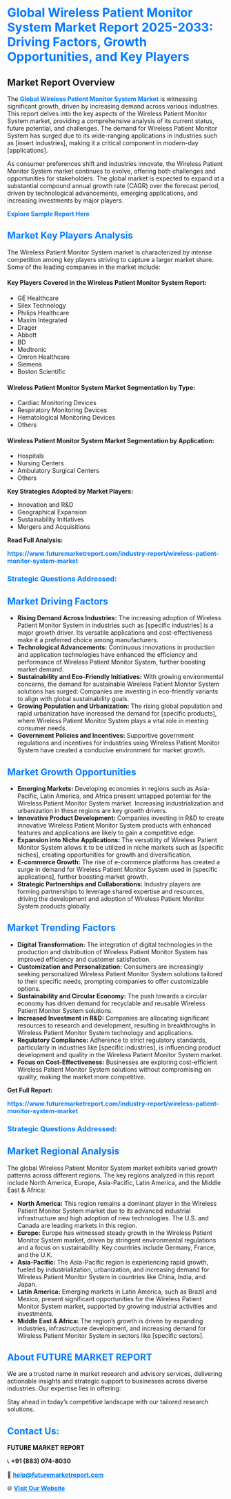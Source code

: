 <h1 style="color: #007BFF;">Global Wireless Patient Monitor System Market Report 2025-2033: Driving Factors, Growth Opportunities, and Key Players</h1>

<section id="overview">
<h2>Market Report Overview</h2>
<p>The <a href="https://www.futuremarketreport.com/industry-report/wireless-patient-monitor-system-market" style="color: #007BFF; text-decoration: none;"><strong>Global Wireless Patient Monitor System Market</strong></a> is witnessing significant growth, driven by increasing demand across various industries. This report delves into the key aspects of the Wireless Patient Monitor System market, providing a comprehensive analysis of its current status, future potential, and challenges. The demand for Wireless Patient Monitor System has surged due to its wide-ranging applications in industries such as [insert industries], making it a critical component in modern-day [applications].</p>
<p>As consumer preferences shift and industries innovate, the Wireless Patient Monitor System market continues to evolve, offering both challenges and opportunities for stakeholders. The global market is expected to expand at a substantial compound annual growth rate (CAGR) over the forecast period, driven by technological advancements, emerging applications, and increasing investments by major players.</p>
</section>

<section id="overview">
<p><a href="https://www.futuremarketreport.com/request-sample/reportId=78403" style="color: #007BFF; text-decoration: none;"><strong>Explore Sample Report Here</strong></a></p>
</section>

<section id="key-players">
<h2 style="color: #007BFF;">Market Key Players Analysis</h2>
<p>The Wireless Patient Monitor System market is characterized by intense competition among key players striving to capture a larger market share. Some of the leading companies in the market include:</p>
<h4>Key Players Covered in the Wireless Patient Monitor System Report:</h4>
<ul><li>GE Healthcare</li><li>Silex Technology</li><li>Philips Healthcare</li><li>Maxim Integrated</li><li>Drager</li><li>Abbott</li><li>BD</li><li>Medtronic</li><li>Omron Healthcare</li><li>Siemens</li><li>Boston Scientific</li></ul>
<h4>Wireless Patient Monitor System Market Segmentation by Type:</h4>
<ul><li>Cardiac Monitoring Devices</li><li>Respiratory Monitoring Devices</li><li>Hematological Monitoring Devices</li><li>Others</li></ul>

<h4>Wireless Patient Monitor System Market Segmentation by Application:</h4>
<ul><li>Hospitals</li><li>Nursing Centers</li><li>Ambulatory Surgical Centers</li><li>Others</li></ul>
<p><strong>Key Strategies Adopted by Market Players:</strong></p>
<ul>
<li>Innovation and R&D</li>
<li>Geographical Expansion</li>
<li>Sustainability Initiatives</li>
<li>Mergers and Acquisitions</li>
</ul>
</section>

<section>
<p><strong>Read Full Analysis: </strong></p><a href="https://www.futuremarketreport.com/industry-report/wireless-patient-monitor-system-market" style="color: #007BFF; text-decoration: none;"><strong>https://www.futuremarketreport.com/industry-report/wireless-patient-monitor-system-market</strong></a>
<h3 style="color: #007BFF;">Strategic Questions Addressed:</h3>
</section>

<section id="driving-factors">
<h2 style="color: #007BFF;">Market Driving Factors</h2>
<ul>
<li><strong>Rising Demand Across Industries:</strong> The increasing adoption of Wireless Patient Monitor System in industries such as [specific industries] is a major growth driver. Its versatile applications and cost-effectiveness make it a preferred choice among manufacturers.</li>
<li><strong>Technological Advancements:</strong> Continuous innovations in production and application technologies have enhanced the efficiency and performance of Wireless Patient Monitor System, further boosting market demand.</li>
<li><strong>Sustainability and Eco-Friendly Initiatives:</strong> With growing environmental concerns, the demand for sustainable Wireless Patient Monitor System solutions has surged. Companies are investing in eco-friendly variants to align with global sustainability goals.</li>
<li><strong>Growing Population and Urbanization:</strong> The rising global population and rapid urbanization have increased the demand for [specific products], where Wireless Patient Monitor System plays a vital role in meeting consumer needs.</li>
<li><strong>Government Policies and Incentives:</strong> Supportive government regulations and incentives for industries using Wireless Patient Monitor System have created a conducive environment for market growth.</li>
</ul>
</section>

<section id="growth-opportunities">
<h2 style="color: #007BFF;">Market Growth Opportunities</h2>
<ul>
<li><strong>Emerging Markets:</strong> Developing economies in regions such as Asia-Pacific, Latin America, and Africa present untapped potential for the Wireless Patient Monitor System market. Increasing industrialization and urbanization in these regions are key growth drivers.</li>
<li><strong>Innovative Product Development:</strong> Companies investing in R&D to create innovative Wireless Patient Monitor System products with enhanced features and applications are likely to gain a competitive edge.</li>
<li><strong>Expansion into Niche Applications:</strong> The versatility of Wireless Patient Monitor System allows it to be utilized in niche markets such as [specific niches], creating opportunities for growth and diversification.</li>
<li><strong>E-commerce Growth:</strong> The rise of e-commerce platforms has created a surge in demand for Wireless Patient Monitor System used in [specific applications], further boosting market growth.</li>
<li><strong>Strategic Partnerships and Collaborations:</strong> Industry players are forming partnerships to leverage shared expertise and resources, driving the development and adoption of Wireless Patient Monitor System products globally.</li>
</ul>
</section>

<section id="trending-factors">
<h2 style="color: #007BFF;">Market Trending Factors</h2>
<ul>
<li><strong>Digital Transformation:</strong> The integration of digital technologies in the production and distribution of Wireless Patient Monitor System has improved efficiency and customer satisfaction.</li>
<li><strong>Customization and Personalization:</strong> Consumers are increasingly seeking personalized Wireless Patient Monitor System solutions tailored to their specific needs, prompting companies to offer customizable options.</li>
<li><strong>Sustainability and Circular Economy:</strong> The push towards a circular economy has driven demand for recyclable and reusable Wireless Patient Monitor System solutions.</li>
<li><strong>Increased Investment in R&D:</strong> Companies are allocating significant resources to research and development, resulting in breakthroughs in Wireless Patient Monitor System technology and applications.</li>
<li><strong>Regulatory Compliance:</strong> Adherence to strict regulatory standards, particularly in industries like [specific industries], is influencing product development and quality in the Wireless Patient Monitor System market.</li>
<li><strong>Focus on Cost-Effectiveness:</strong> Businesses are exploring cost-efficient Wireless Patient Monitor System solutions without compromising on quality, making the market more competitive.</li>
</ul>
</section>

<section>
<p><strong>Get Full Report: </strong></p><a href="https://www.futuremarketreport.com/industry-report/wireless-patient-monitor-system-market" style="color: #007BFF; text-decoration: none;"><strong>https://www.futuremarketreport.com/industry-report/wireless-patient-monitor-system-market</strong></a>
<h3 style="color: #007BFF;">Strategic Questions Addressed:</h3>
</section>


<section id="regional-analysis">
<h2 style="color: #007BFF;">Market Regional Analysis</h2>
<p>The global Wireless Patient Monitor System market exhibits varied growth patterns across different regions. The key regions analyzed in this report include North America, Europe, Asia-Pacific, Latin America, and the Middle East & Africa:</p>
<ul>
<li><strong>North America:</strong> This region remains a dominant player in the Wireless Patient Monitor System market due to its advanced industrial infrastructure and high adoption of new technologies. The U.S. and Canada are leading markets in this region.</li>
<li><strong>Europe:</strong> Europe has witnessed steady growth in the Wireless Patient Monitor System market, driven by stringent environmental regulations and a focus on sustainability. Key countries include Germany, France, and the U.K.</li>
<li><strong>Asia-Pacific:</strong> The Asia-Pacific region is experiencing rapid growth, fueled by industrialization, urbanization, and increasing demand for Wireless Patient Monitor System in countries like China, India, and Japan.</li>
<li><strong>Latin America:</strong> Emerging markets in Latin America, such as Brazil and Mexico, present significant opportunities for the Wireless Patient Monitor System market, supported by growing industrial activities and investments.</li>
<li><strong>Middle East & Africa:</strong> The region’s growth is driven by expanding industries, infrastructure development, and increasing demand for Wireless Patient Monitor System in sectors like [specific sectors].</li>
</ul>
</section>

<footer>
<h2 style="color: #007BFF;">About FUTURE MARKET REPORT</h2>
<p>We are a trusted name in market research and advisory services, delivering actionable insights and strategic support to businesses across diverse industries. Our expertise lies in offering:</p>

<p>Stay ahead in today’s competitive landscape with our tailored research solutions.</p>

<h2 style="color: #007BFF;">Contact Us:</h2>
<p><strong>FUTURE MARKET REPORT</strong></p>
<p>📞 <strong>+91 (883) 074-8030</strong></p>
<p>📧 <strong><a href="mailto:help@futuremarketreport.com" style="color: #007BFF;">help@futuremarketreport.com</a></strong></p>
<p>🌐 <strong><a href="https://www.futuremarketreport.com/" style="color: #007BFF;">Visit Our Website</a></strong></p>
</footer>
